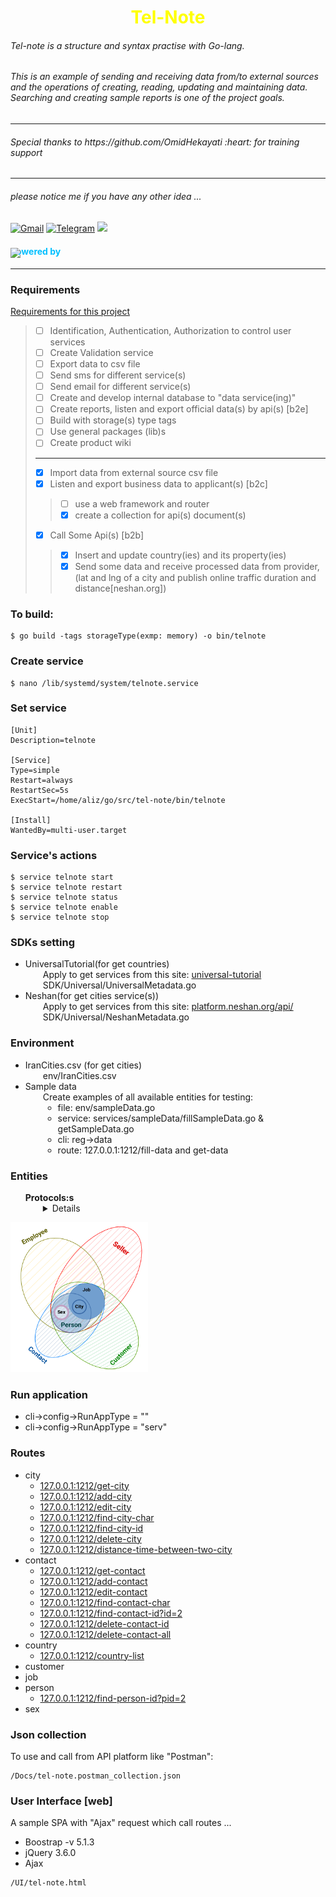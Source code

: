 <h1 align="center" style="alignment: center;color: yellow"> Tel-Note </h1>

<h6> Tel-note is a structure and syntax practise with Go-lang. </h6>
<h6> This is an example of sending and receiving data from/to external sources and the operations of creating, reading, updating and maintaining data. Searching and creating sample reports is one of the project goals. 
</h6>

---

<h6>Special thanks to  https://github.com/OmidHekayati :heart: for training support
</h6>

---

<h6> please notice me if you have any other idea ...
</h6>

<a href="mailto:neatland@gmail.com"><img alt="Gmail" title="Alireza Mokhtari G Gmail" src="https://camo.githubusercontent.com/571384769c09e0c66b45e39b5be70f68f552db3e2b2311bc2064f0d4a9f5983b/68747470733a2f2f696d672e736869656c64732e696f2f62616467652f476d61696c2d4431343833363f7374796c653d666f722d7468652d6261646765266c6f676f3d676d61696c266c6f676f436f6c6f723d7768697465" data-canonical-src="https://img.shields.io/badge/Gmail-D14836?style=for-the-badge&amp;logo=gmail&amp;logoColor=white" style="max-width: 100%;"></a>
<a href="https://t.me/ar_mokhtari" rel="nofollow"><img alt="Telegram" title="Alireza Mokhtari G Telegram" src="https://camo.githubusercontent.com/cf4ed981404024c1adfc79d5575c4edf1836c4fe36b24b03383ece888cef7e29/68747470733a2f2f696d672e736869656c64732e696f2f62616467652f54656c656772616d2d3243413545303f7374796c653d666f722d7468652d6261646765266c6f676f3d74656c656772616d266c6f676f436f6c6f723d7768697465" data-canonical-src="https://img.shields.io/badge/Telegram-2CA5E0?style=for-the-badge&amp;logo=telegram&amp;logoColor=white" style="max-width: 100%;"></a>
<a href="https://www.linkedin.com/in/alireza-mokhtari-garakani-b4288024/"><img src="https://img.shields.io/badge/LinkedIn-0077B5?style=for-the-badge&amp;logo=linkedin&amp;logoColor=white" style="max-width: 100%;"></a>

<h4 style="color: deepskyblue;margin-bottom: -0.9rem">Powered by</h4>
<img src="https://camo.githubusercontent.com/4724436344c2473558068577d7e9e6b597c2baabe75a499cd67e04a448e00d84/68747470733a2f2f7777772e766563746f726c6f676f2e7a6f6e652f6c6f676f732f676f6c616e672f676f6c616e672d617232312e737667" >


---

<h3>Requirements</h3>

[Requirements for this project](Docs/Requirements)
> - [ ] Identification, Authentication, Authorization to control user services
> - [ ] Create Validation service
> - [ ] Export data to csv file
> - [ ] Send sms for different service(s)
> - [ ] Send email for different service(s)
> - [ ] Create and develop internal database to "data service(ing)"
> - [ ] Create reports, listen and export official data(s) by api(s) [b2e]
> - [ ] Build with storage(s) type tags
> - [ ] Use general packages (lib)s
> - [ ] Create product wiki
> ---
> - [x] Import data from external source csv file
> - [x] Listen and export business data to applicant(s) [b2c]
>> - [ ] use a web framework and router
>> - [x] create a collection for api(s) document(s)
> - [x] Call Some Api(s) [b2b]
>> - [x] Insert and update country(ies) and its property(ies)
>> - [x] Send some data and receive processed data from provider, (lat and lng of a city and publish online traffic duration and distance[neshan.org])

<h3> To build:</h3>

````
$ go build -tags storageType(exmp: memory) -o bin/telnote
````

<h3> Create service </h3>

````
$ nano /lib/systemd/system/telnote.service
````

<h3> Set service </h3>

````
[Unit]
Description=telnote

[Service]
Type=simple
Restart=always
RestartSec=5s
ExecStart=/home/aliz/go/src/tel-note/bin/telnote

[Install]
WantedBy=multi-user.target
````

<h3> Service's actions </h3>

````
$ service telnote start
$ service telnote restart
$ service telnote status
$ service telnote enable
$ service telnote stop
````

<h3> SDKs setting </h3>
<ul>
<li>UniversalTutorial(for get countries)
<div style="margin-left: 2em">	Apply to get services from this site:
	<a href="https://www.universal-tutorial.com/">universal-tutorial</a>
SDK/Universal/UniversalMetadata.go
</div>
</li>
<li>Neshan(for get cities service(s))
<div style="margin-left: 2em">	Apply to get services from this site:
	<a href="https://platform.neshan.org/api/getting-started">platform.neshan.org/api/</a>
SDK/Universal/NeshanMetadata.go
</div>
</li>
</ul>

<h3> Environment </h3>
<ul>
<li>IranCities.csv (for get cities)
<div style="margin-left: 2em">
env/IranCities.csv
</div>
</li>
<li>Sample data 
<div style="margin-left: 2em">
Create examples of all available entities for testing:
<ul style="margin-top: unset">
<li>file: env/sampleData.go
</li>
<li>service: services/sampleData/fillSampleData.go & getSampleData.go</li>
<li>cli: reg->data
</li>
<li>route: 127.0.0.1:1212/fill-data and get-data
</li>
</ul>
</div>
</li>
</ul>

<h3> Entities </h3>
<ul> <b>Protocols:s</b>
<details style="margin-left: 2em">
<li>city</li>
<li>contact</li>
<li>country</li>
<li>customer</li>
<li>job</li>
<li>person</li>
<li>sex</li>
</details>
</ul>

<p>
    <img src="https://github.com/ar-mokhtari/tel-note/blob/main/Docs/Entity.png" width="220" height="240" />
</p>
<h3> Run application </h3>
<ul>
<li>cli->config->RunAppType = ""</li>
<li>cli->config->RunAppType = "serv"</li>
</ul>

<h3> Routes </h3>
<ul>
<li>city
<ul>
<li><a href="127.0.0.1:1212/get-city">127.0.0.1:1212/get-city</a></li>
<li><a href="127.0.0.1:1212/add-city">127.0.0.1:1212/add-city</a></li>
<li><a href="127.0.0.1:1212/edit-city">127.0.0.1:1212/edit-city</a></li>
<li><a href="127.0.0.1:1212/find-city-char">127.0.0.1:1212/find-city-char</a></li>
<li><a href="127.0.0.1:1212/find-city-id">127.0.0.1:1212/find-city-id</a></li>
<li><a href="127.0.0.1:1212/delete-city">127.0.0.1:1212/delete-city</a></li>
<li><a href="127.0.0.1:1212/distance-time-between-two-city">127.0.0.1:1212/distance-time-between-two-city</a></li>
</ul>
</li>
<li>contact
<ul>
<li><a href="127.0.0.1:1212/get-contact">127.0.0.1:1212/get-contact</a></li>
<li><a href="127.0.0.1:1212/new-contact">127.0.0.1:1212/add-contact</a></li>
<li><a href="127.0.0.1:1212/edit-contact">127.0.0.1:1212/edit-contact</a></li>
<li><a href="127.0.0.1:1212/find-contact-char">127.0.0.1:1212/find-contact-char</a></li>
<li><a href="127.0.0.1:1212/find-contact-id?id=2">127.0.0.1:1212/find-contact-id?id=2</a></li>
<li><a href="127.0.0.1:1212/delete-contact-id">127.0.0.1:1212/delete-contact-id</a></li>
<li><a href="127.0.0.1:1212/delete-contact-all">127.0.0.1:1212/delete-contact-all</a></li></ul>
</li>
<li>country
<ul><li><a href="127.0.0.1:1212/country-list">127.0.0.1:1212/country-list</a></li></ul></li>
<li>customer</li>
<li>job</li>
<li>person
<ul>
<li><a href="127.0.0.1:1212/find-person-id?pid=2">127.0.0.1:1212/find-person-id?pid=2</a></li></ul></li>
<li>sex</li>
</ul>
<h3>Json collection</h3>
To use and call from API platform like "Postman":

````
/Docs/tel-note.postman_collection.json
````

<h3>User Interface [web]</h3>
A sample SPA with "Ajax" request which call routes ...
<ul>
<li>Boostrap -v 5.1.3</li>
<li>jQuery 3.6.0</li>
<li>Ajax</li>
</ul>

```` 
/UI/tel-note.html 
````
